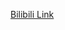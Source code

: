[Bilibili Link](https://www.bilibili.com/video/BV1PaXQYtECT/?spm_id_from=333.788.player.switch&__readwiseLocation=&vd_source=c801aa3fac0e6e97b0df71f74a8b25bd)